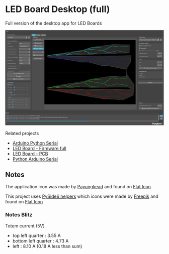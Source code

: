 # LED Board Desktop (full)

Full version of the desktop app for LED Boards

![Main Window](main-window.png)

Related projects

- [Arduino Python Serial](https://github.com/MrFrangipane/arduino-python-serial)
- [LED Board - Firmware full](https://github.com/MrFrangipane/ledboard-firmware-full)
- [LED Board - PCB](https://github.com/MrFrangipane/ledboard-pcb)
- [Python Arduino Serial](https://github.com/MrFrangipane/python-arduino-serial)

## Notes

The application icon was made by [Payungkead](https://www.flaticon.com/authors/payungkead) and found on [Flat Icon](https://www.flaticon.com)

This project uses [PySide6 helpers](https://github.com/MrFrangipane/pyside6-helpers) which icons were made by [Freepik](https://www.freepik.com/) and found on [Flat Icon](https://www.flaticon.com)


### Notes Blitz

Totem current (5V)
- top left quarter : 3.55 A
- bottom left quarter : 4.73 A
- left : 8.10 A (0.18 A less than sum)
